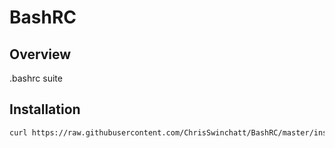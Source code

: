 # BashRC

## Overview

.bashrc suite

## Installation

```sh
curl https://raw.githubusercontent.com/ChrisSwinchatt/BashRC/master/install.sh | bash
```
